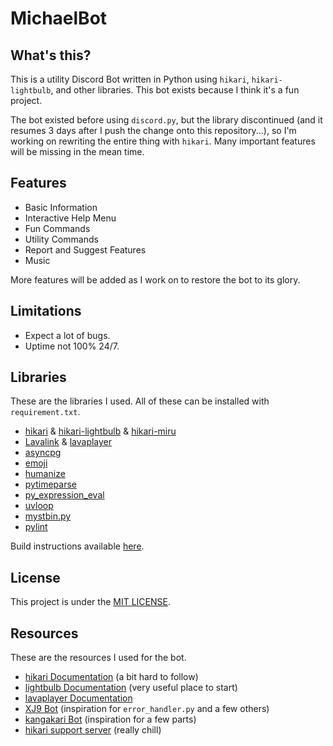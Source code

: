 # MichaelBot

## What's this?

This is a utility Discord Bot written in Python using `hikari`, `hikari-lightbulb`, and other libraries. This bot exists because I think it's a fun project.

The bot existed before using `discord.py`, but the library discontinued (and it resumes 3 days after I push the change onto this repository...), so I'm working on rewriting the entire thing with `hikari`. Many important features will be missing in the mean time.

## Features

- Basic Information
- Interactive Help Menu
- Fun Commands
- Utility Commands
- Report and Suggest Features
- Music

More features will be added as I work on to restore the bot to its glory.

## Limitations

- Expect a lot of bugs.
- Uptime not 100% 24/7.

## Libraries

These are the libraries I used. All of these can be installed with `requirement.txt`.

- [hikari](https://github.com/hikari-py/hikari) & [hikari-lightbulb](https://github.com/tandemdude/hikari-lightbulb) & [hikari-miru](https://github.com/HyperGH/hikari-miru)
- [Lavalink](https://github.com/freyacodes/Lavalink) & [lavaplayer](https://github.com/HazemMeqdad/lavaplayer)
- [asyncpg](https://github.com/MagicStack/asyncpg)
- [emoji](https://github.com/carpedm20/emoji/)
- [humanize](https://github.com/jmoiron/humanize)
- [pytimeparse](https://github.com/wroberts/pytimeparse)
- [py_expression_eval](https://github.com/axiacore/py-expression-eval)
- [uvloop](https://github.com/MagicStack/uvloop)
- [mystbin.py](https://github.com/AbstractUmbra/mystbin.py)
- [pylint](https://github.com/PyCQA/pylint)

Build instructions available [here](./docs/docs/INSTALLATION.md).

## License

This project is under the [MIT LICENSE](LICENSE).

## Resources

These are the resources I used for the bot.

- [hikari Documentation](https://www.hikari-py.dev/hikari/index.html) (a bit hard to follow)
- [lightbulb Documentation](https://hikari-lightbulb.readthedocs.io/en/latest/index.html) (very useful place to start)
- [lavaplayer Documentation](https://lavaplayer.readthedocs.io/en/latest/)
- [XJ9 Bot](https://github.com/kamfretoz/XJ9) (inspiration for `error_handler.py` and a few others)
- [kangakari Bot](https://github.com/IkBenOlie5/Kangakari) (inspiration for a few parts)
- [hikari support server](https://discord.gg/Jx4cNGG) (really chill)
